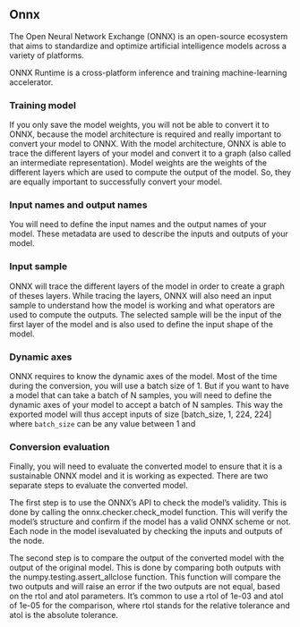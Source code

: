 
## Onnx

The Open Neural Network Exchange (ONNX) is an open-source ecosystem that aims to standardize and optimize artificial intelligence models across a variety of platforms.

ONNX Runtime is a cross-platform inference and training machine-learning accelerator. 


### Training model
If you only save the model weights, you will not be able to convert it to ONNX, because the model architecture is required and really important to convert your model to ONNX. With the model architecture, ONNX is able to trace the different layers of your model and convert it to a graph (also called an intermediate representation). Model weights are the weights of the different layers which are used to compute the output of the model. So, they are equally important to successfully convert your model.


### Input names and output names
You will need to define the input names and the output names of your model. These metadata are used to describe the inputs and outputs of your model.


### Input sample
ONNX will trace the different layers of the model in order to create a graph of theses layers. While tracing the layers, ONNX will also need an input sample to understand how the model is working and what operators are used to compute the outputs. The selected sample will be the input of the first layer of the model and is also used to define the input shape of the model.


### Dynamic axes
ONNX requires to know the dynamic axes of the model. Most of the time during the conversion, you will use a batch size of 1. But if you want to have a model that can take a batch of N samples, you will need to define the dynamic axes of your model to accept a batch of N samples. This way the exported model will thus accept inputs of size [batch_size, 1, 224, 224] where `batch_size` can be any value between 1 and


### Conversion evaluation
Finally, you will need to evaluate the converted model to ensure that it is a sustainable ONNX model and it is working as expected. There are two separate steps to evaluate the converted model. 


The first step is to use the ONNX’s API to check the model’s validity. This is done by calling the onnx.checker.check_model function. This will verify the model’s structure and confirm if the model has a valid ONNX scheme or not. Each node in the model isevaluated by checking the inputs and outputs of the node. 

The second step is to compare the output of the converted model with the output of the original model. This is done by comparing both outputs with the numpy.testing.assert_allclose function. This function will compare the two outputs and will raise an error if the two outputs are not equal, based on the rtol and atol parameters. It’s common to use a rtol of 1e-03 and atol of 1e-05 for the comparison, where rtol stands for the relative tolerance and atol is the absolute tolerance.

